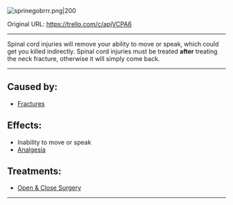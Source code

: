 ![sprinegobrrr.png\|200](/Head_Brain/Spinal%20Cord%20Injury%20-%20Attachments/6718845db30472d958dd7b5d.png)

Original URL: https://trello.com/c/apjVCPA6

---

Spinal cord injuries will remove your ability to move or speak, which could get you killed indirectly. Spinal cord injuries must be treated **after** treating the neck fracture, otherwise it will simply come back.

---

## Caused by:

- [Fractures](../Bones/Fractures.md)

## Effects:

- Inability to move or speak
- [Analgesia](../Torso/Analgesia.md)

## Treatments:

- [Open & Close Surgery](../Procedures/Open%20&%20Close%20Surgery.md)

---

